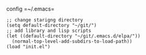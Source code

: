 config =~/.emacs= 

    ;; change starigng directory 
    (setq default-directory "~/git/")
    ;; add library and lisp scripts
    (let ((default-directory "~/git/.emacs.d/elpa/"))
      (normal-top-level-add-subdirs-to-load-path))
    (load "init.el")
